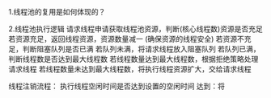 1.线程池的复用是如何体现的？

2.线程池执行逻辑
请求线程申请获取线程池资源，判断(核心线程数)资源是否充足
    若资源充足，返回线程资源，资源数量减一 (确保资源的线程安全)
    若资源不充足，判断阻塞队列是否已满
        若队列未满，将请求线程放入阻塞队列
        若队列已满，判断线程数是否达到最大线程数
            若线程数量达到最大线程数，根据拒绝策略处理请求线程
            若线程数量未达到最大线程数，将执行线程资源扩大，交给请求线程

线程注销流程：
    执行线程空闲时间是否达到设置的空闲时间
       达到：将


